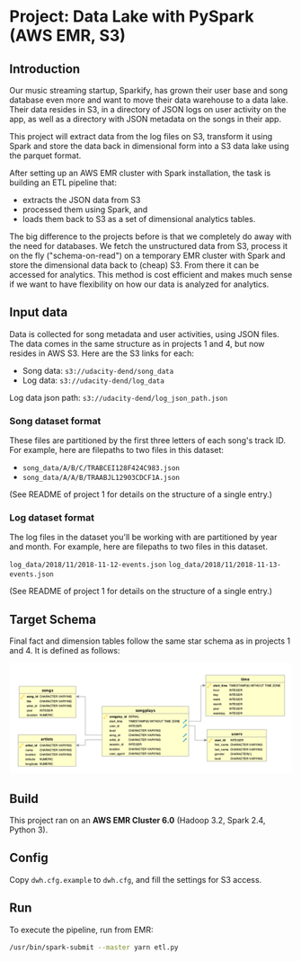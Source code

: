 # Project: Data Lake with PySpark (AWS EMR, S3)

## Introduction

Our music streaming startup, Sparkify, has grown their user base and song database even more and want to move their data warehouse to a data lake. Their data resides in S3, in a directory of JSON logs on user activity on the app, as well as a directory with JSON metadata on the songs in their app.

This project will extract data from the log files on S3, transform it using Spark and store the data back in dimensional form into a S3 data lake using the parquet format.

After setting up an AWS EMR cluster with Spark installation, the task is building an ETL pipeline that:

- extracts the JSON data from S3
- processed them using Spark, and
- loads them back to S3 as a set of dimensional analytics tables.

The big difference to the projects before is that we completely do away with the need for databases. We fetch the unstructured data from S3, process it on the fly ("schema-on-read") on a temporary EMR cluster with Spark and store the dimensional data back to (cheap) S3. From there it can be accessed for analytics. This method is cost efficient and makes much sense if we want to have flexibility on how our data is analyzed for analytics.

## Input data

Data is collected for song metadata and user activities, using JSON files. The data comes in the same structure as in projects 1 and 4, but now resides in AWS S3. Here are the S3 links for each:

- Song data: `s3://udacity-dend/song_data`
- Log data: `s3://udacity-dend/log_data`

Log data json path: `s3://udacity-dend/log_json_path.json`

### Song dataset format

These files are partitioned by the first three letters of each song's track ID. For example, here are filepaths to two files in this dataset:

- `song_data/A/B/C/TRABCEI128F424C983.json`
- `song_data/A/A/B/TRAABJL12903CDCF1A.json`

(See README of project 1 for details on the structure of a single entry.)

### Log dataset format

The log files in the dataset you'll be working with are partitioned by year and month. For example, here are filepaths to two files in this dataset.

`log_data/2018/11/2018-11-12-events.json`
`log_data/2018/11/2018-11-13-events.json`

(See README of project 1 for details on the structure of a single entry.)

## Target Schema

Final fact and dimension tables follow the same star schema as in projects 1 and 4. It is defined as follows:

![ERD](../Song_ERD.png)

## Build

This project ran on an **AWS EMR Cluster 6.0** (Hadoop 3.2, Spark 2.4, Python 3).

## Config

Copy `dwh.cfg.example` to `dwh.cfg`, and fill the settings for S3 access.

## Run

To execute the pipeline, run from EMR:

``` sh
/usr/bin/spark-submit --master yarn etl.py
```
